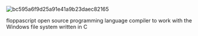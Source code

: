 ![bc595a6f9d25a91e41a9b23daec82165](https://user-images.githubusercontent.com/86683130/145676788-d45915af-001b-4568-ba1d-eeaac1455207.jpg)



floppascript open source programming language compiler to work with the Windows file system
written in C
